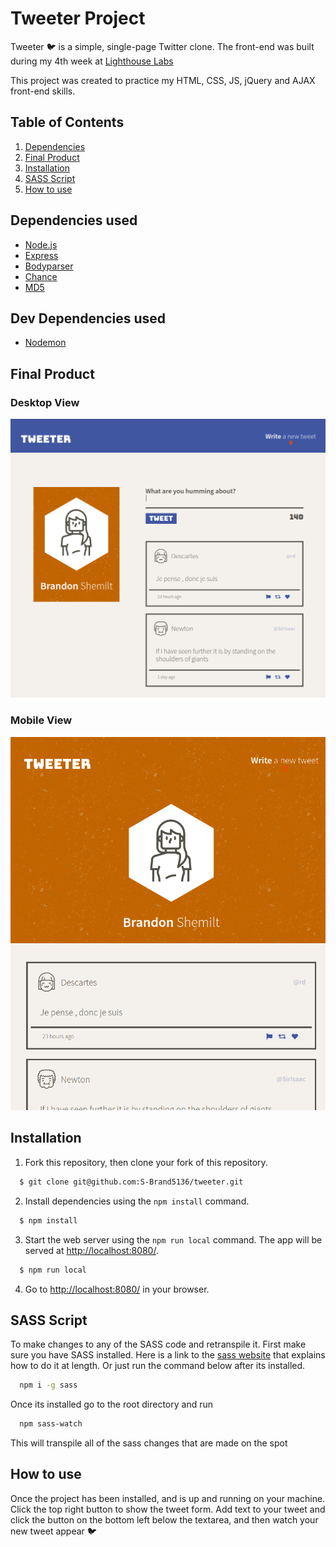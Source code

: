 # Tweeter Project

Tweeter 🐦 is a simple, single-page Twitter clone. The front-end was built during my 4th week at [Lighthouse Labs]('https://www.lighthouselabs.ca/')

This project was created to practice my HTML, CSS, JS, jQuery and AJAX front-end skills.

## Table of Contents

1. [Dependencies](#dependencies)
2. [Final Product](#final)
3. [Installation](#installation)
4. [SASS Script](#script)
5. [How to use](#howtouse)

## Dependencies used <a name='dependencies'></a>

- [Node.js](https://www.nodejs.org/en/)
- [Express](https://www.expressjs.com/)
- [Bodyparser](http://www.expressjs.com/en/resources/middleware/body-parser.html)
- [Chance](https://www.chancejs.com/)
- [MD5](https://www.npmjs.com/package/md5)

## Dev Dependencies used

- [Nodemon](https://www.npmjs.com/package/nodemon)

## Final Product <a name='final'></a>

### Desktop View

!["Screenshot of desktop view"](https://github.com/S-Brand5136/tweeter/blob/master/docs/desktop-view.png)

### Mobile View

!["Screenshot of mobile view"](https://github.com/S-Brand5136/tweeter/blob/master/docs/mobile-view.png)

## Installation <a name='installation'></a>

1. Fork this repository, then clone your fork of this repository.

```bash
  $ git clone git@github.com:S-Brand5136/tweeter.git
```

2. Install dependencies using the `npm install` command.

```bash
  $ npm install
```

3. Start the web server using the `npm run local` command. The app will be served at <http://localhost:8080/>.

```bash
  $ npm run local
```

4. Go to <http://localhost:8080/> in your browser.

## SASS Script <a name='script'></a>

To make changes to any of the SASS code and retranspile it. First make sure you have SASS installed. Here is a link to the [sass website]('https://www.sass-lang.com/install') that explains how to do it at length. Or just run the command below after its installed.

```bash
  npm i -g sass
```

Once its installed go to the root directory and run

```bash
  npm sass-watch
```

This will transpile all of the sass changes that are made on the spot

## How to use <a name='howtousec'></a>

Once the project has been installed, and is up and running on your machine. Click the top right button to show the tweet form. Add text to your tweet and click the button on the bottom left below the textarea, and then watch your new tweet appear 🐦
